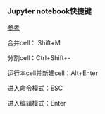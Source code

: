 ### Jupyter notebook快捷键

[参考](http://opus.konghy.cn/ipynb/jupyter-notebook-keyboard-shortcut.html)

合并cell： Shift+M

分割cell：Ctrl+Shift+-

运行本cell并新建cell：Alt+Enter

进入命令模式：ESC

进入编辑模式：Enter

 